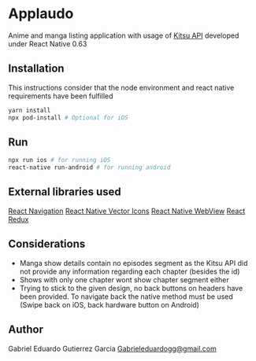 # Applaudo

Anime and manga listing application with usage of [Kitsu API](https://kitsu.docs.apiary.io/) developed under React Native 0.63

## Installation
This instructions consider that the node environment and react native requirements have been fulfilled 

```bash
yarn install
npx pod-install # Optional for iOS 
```

## Run

```bash
npx run ios # for running iOS
react-native run-android # for running android
```

## External libraries used


[React Navigation](https://reactnavigation.org/)
[React Native Vector Icons](https://github.com/oblador/react-native-vector-icons)
[React Native WebView](https://github.com/react-native-community/react-native-webview)
[React Redux](https://react-redux.js.org/)


## Considerations
- Manga show details contain no episodes segment as the Kitsu API did not provide any information regarding each chapter (besides the id)
- Shows with only one chapter wont show chapter segment either
- Trying to stick to the given design, no back buttons on headers have been provided. To navigate back the native method must be used (Swipe back on iOS, back hardware button on Android)


## Author
Gabriel Eduardo Gutierrez Garcia
Gabrieleduardogg@gmail.com